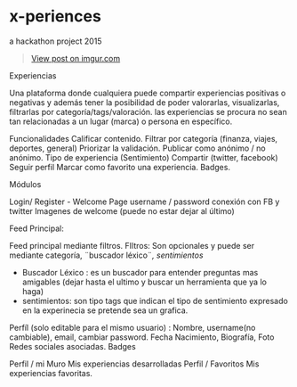 # x-periences
a hackathon project 2015

<blockquote class="imgur-embed-pub" lang="en" data-id="GbO7Cmj"><a href="//imgur.com/GbO7Cmj">View post on imgur.com</a></blockquote><script async src="//s.imgur.com/min/embed.js" charset="utf-8"></script>

Experiencias

Una plataforma donde cualquiera puede compartir experiencias positivas o negativas y además tener la posibilidad de poder valorarlas, visualizarlas, filtrarlas por categoría/tags/valoración. las experiencias se procura no sean tan relacionadas a un lugar (marca) o persona en específico.

Funcionalidades
Calificar contenido.
Filtrar por categoría (finanza, viajes, deportes, general)
Priorizar la validación.
Publicar como anónimo / no anónimo.
Tipo de experiencia (Sentimiento)
Compartir (twitter, facebook)
Seguir perfil
Marcar como favorito una experiencia.
Badges.


Módulos


Login/ Register - Welcome Page
username / password
conexión con FB y twitter
Imagenes de welcome (puede no estar dejar al último)

Feed Principal:

Feed principal mediante filtros.
FIltros: Son opcionales y puede ser mediante categoría, ¨buscador léxico¨*, sentimientos*
+ Buscador Léxico : es un buscador para entender preguntas mas amigables (dejar hasta el ultimo y buscar un herramienta que ya lo haga)
+ sentimientos: son tipo tags que indican el tipo de sentimiento expresado en la experinecia se pretende sea un grafica.

Perfíl (solo editable para el mismo usuario) :
Nombre, username(no cambiable), email, cambiar password.
Fecha Nacimiento, Biografía, Foto
Redes sociales asociadas.
Badges

  Perfil / mi Muro
Mis experiencias desarrolladas
  Perfil / Favoritos
Mis experiencias favoritas.
